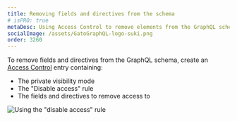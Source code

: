 ```yaml
---
title: Removing fields and directives from the schema
# isPRO: true
metaDesc: Using Access Control to remove elements from the GraphQL schema.
socialImage: /assets/GatoGraphQL-logo-suki.png
order: 3260
---
```


To remove fields and directives from the GraphQL schema, create an [Access Control](../../use/defining-access-control) entry containing:

- The private visibility mode
- The "Disable access" rule
- The fields and directives to remove access to

![Using the "disable access" rule](/assets/guides/upstream-pro/acl-rule-disable-access.png "Using the 'disable access' rule")
